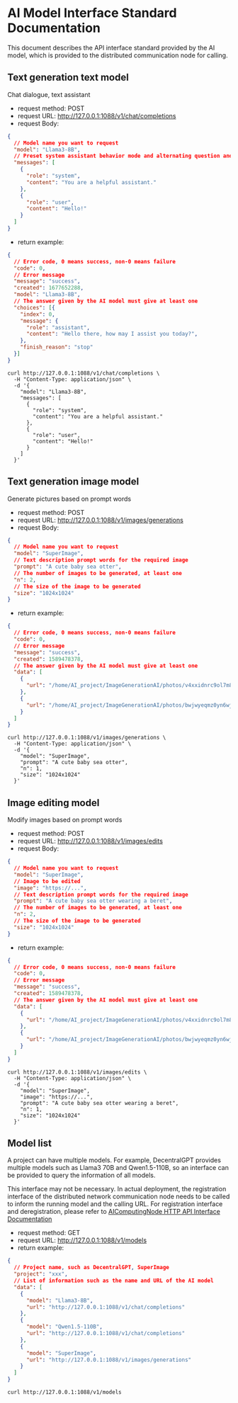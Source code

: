 # AI Model Interface Standard Documentation

This document describes the API interface standard provided by the AI ​​model, which is provided to the distributed communication node for calling.

## Text generation text model

Chat dialogue, text assistant

- request method: POST
- request URL: http://127.0.0.1:1088/v1/chat/completions
- request Body:
```json
{
  // Model name you want to request
  "model": "Llama3-8B",
  // Preset system assistant behavior mode and alternating question and answer records
  "messages": [
    {
      "role": "system",
      "content": "You are a helpful assistant."
    },
    {
      "role": "user",
      "content": "Hello!"
    }
  ]
}
```
- return example:
```json
{
  // Error code, 0 means success, non-0 means failure
  "code": 0,
  // Error message
  "message": "success",
  "created": 1677652288,
  "model": "Llama3-8B",
  // The answer given by the AI ​​model must give at least one
  "choices": [{
    "index": 0,
    "message": {
      "role": "assistant",
      "content": "Hello there, how may I assist you today?",
    },
    "finish_reason": "stop"
  }]
}
```

```shell
curl http://127.0.0.1:1088/v1/chat/completions \
  -H "Content-Type: application/json" \
  -d '{
    "model": "Llama3-8B",
    "messages": [
      {
        "role": "system",
        "content": "You are a helpful assistant."
      },
      {
        "role": "user",
        "content": "Hello!"
      }
    ]
  }'
```

## Text generation image model

Generate pictures based on prompt words

- request method: POST
- request URL: http://127.0.0.1:1088/v1/images/generations
- request Body:
```json
{
  // Model name you want to request
  "model": "SuperImage",
  // Text description prompt words for the required image
  "prompt": "A cute baby sea otter",
  // The number of images to be generated, at least one
  "n": 2,
  // The size of the image to be generated
  "size": "1024x1024"
}
```
- return example:
```json
{
  // Error code, 0 means success, non-0 means failure
  "code": 0,
  // Error message
  "message": "success",
  "created": 1589478378,
  // The answer given by the AI ​​model must give at least one
  "data": [
    {
      "url": "/home/AI_project/ImageGenerationAI/photos/v4xxidnrc9ol7m80.png"
    },
    {
      "url": "/home/AI_project/ImageGenerationAI/photos/bwjwyeqmz0yn6wjv.png"
    }
  ]
}
```

```shell
curl http://127.0.0.1:1088/v1/images/generations \
  -H "Content-Type: application/json" \
  -d '{
    "model": "SuperImage",
    "prompt": "A cute baby sea otter",
    "n": 1,
    "size": "1024x1024"
  }'
```

## Image editing model

Modify images based on prompt words

- request method: POST
- request URL: http://127.0.0.1:1088/v1/images/edits
- request Body:
```json
{
  // Model name you want to request
  "model": "SuperImage",
  // Image to be edited
  "image": "https://...",
  // Text description prompt words for the required image
  "prompt": "A cute baby sea otter wearing a beret",
  // The number of images to be generated, at least one
  "n": 2,
  // The size of the image to be generated
  "size": "1024x1024"
}
```
- return example:
```json
{
  // Error code, 0 means success, non-0 means failure
  "code": 0,
  // Error message
  "message": "success",
  "created": 1589478378,
  // The answer given by the AI ​​model must give at least one
  "data": [
    {
      "url": "/home/AI_project/ImageGenerationAI/photos/v4xxidnrc9ol7m80.png"
    },
    {
      "url": "/home/AI_project/ImageGenerationAI/photos/bwjwyeqmz0yn6wjv.png"
    }
  ]
}
```

```shell
curl http://127.0.0.1:1088/v1/images/edits \
  -H "Content-Type: application/json" \
  -d '{
    "model": "SuperImage",
    "image": "https://...",
    "prompt": "A cute baby sea otter wearing a beret",
    "n": 1,
    "size": "1024x1024"
  }'
```

## Model list

A project can have multiple models. For example, DecentralGPT provides multiple models such as Llama3 70B and Qwen1.5-110B, so an interface can be provided to query the information of all models.

This interface may not be necessary. In actual deployment, the registration interface of the distributed network communication node needs to be called to inform the running model and the calling URL.
For registration interface and deregistration, please refer to [AIComputingNode HTTP API Interface Documentation](./api.md#register-ai-project)

- request method: GET
- request URL: http://127.0.0.1:1088/v1/models
- return example:
```json
{
  // Project name, such as DecentralGPT, SuperImage
  "project": "xxx",
  // List of information such as the name and URL of the AI ​​model
  "data": [
    {
      "model": "Llama3-8B",
      "url": "http://127.0.0.1:1088/v1/chat/completions"
    },
    {
      "model": "Qwen1.5-110B",
      "url": "http://127.0.0.1:1088/v1/chat/completions"
    },
    {
      "model": "SuperImage",
      "url": "http://127.0.0.1:1088/v1/images/generations"
    }
  ]
}
```

```shell
curl http://127.0.0.1:1088/v1/models
```
